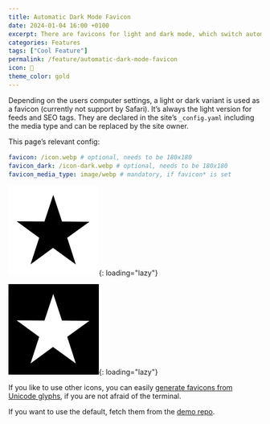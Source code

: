 ```yaml
---
title: Automatic Dark Mode Favicon
date: 2024-01-04 16:00 +0100
excerpt: There are favicons for light and dark mode, which switch automatically.
categories: Features
tags: ["Cool Feature"]
permalink: /feature/automatic-dark-mode-favicon
icon: 🌟
theme_color: gold
---
```

Depending on the users computer settings, a light or dark variant is used as a favicon (currently not support by Safari). It’s always the light version for feeds and SEO tags. They are declared in the site’s `_config.yaml` including the media type and can be replaced by the site owner.

This page’s relevant config:

```yaml
favicon: /icon.webp # optional, needs to be 180x180
favicon_dark: /icon-dark.webp # optional, needs to be 180x180
favicon_media_type: image/webp # mandatory, if favicon* is set
```

![Light Icon](/icon.webp "Light Favicon"){: loading="lazy"}

![Dark Icon](/icon-dark.webp "Dark Favicon"){: loading="lazy"}

If you like to use other icons, you can easily [generate favicons from Unicode glyphs](https://michaelnordmeyer.com/generating-favicons-from-unicode-glyphs), if you are not afraid of the terminal.

If you want to use the default, fetch them from the [demo repo](https://github.com/michaelnordmeyer/jekyll-theme-emojification-demo).

